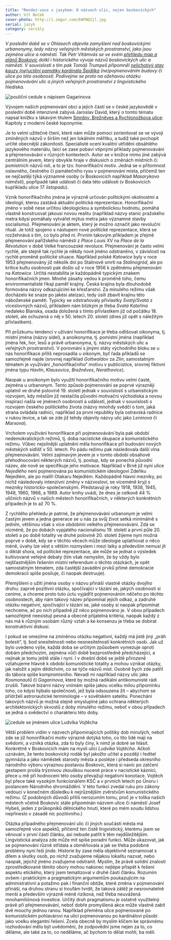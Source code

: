 ```yaml
---
title: "Rendez-vous s jazykem: O názvech ulic, nejen boskovických"
author: Vít Boček
cover-photo: http://i.imgur.com/EWFNQ2jl.jpg
serial: jazyk
category: seriály
---
```


*V poslední době se v Ohlasech objevila zamyšlení nad boskovickými urbanonymy, tedy názvy veřejných městských prostranství, jako jsou zejména ulice a náměstí. Tak Petr Vítámvás se ve svém [přehledu map a plánů Boskovic](/clanky/2015/09/mapy-boskovic.html) dotkl i historického vývoje názvů boskovických ulic a náměstí. V souvislosti s tím pak Tomáš Trumpeš připomněl [nelichotivý stav kauzy (ne)uctění památky kardinála Špidlíka](/clanky/2015/09/pocta-spidlikovi.html) (ne)pojmenováním budovy či ulice po této osobnosti. Podívejme se proto na ožehavou otázku pojmenovávání ulic a jiných veřejných prostranství z lingvistického hlediska.*

<img src="http://i.imgur.com/EWFNQ2j.jpg" alt="pouliční cedule s nápisem Gagarinova" class="img-responsive img-popup" data-author="Tomáš Trumpeš">

Vývojem našich pojmenování obcí a jejich částí se v české jazykovědě v poslední době intenzivně zabývá Jaroslav David, který o tomto tématu napsal knížku s lákavým titulem [Smrdov, Brežněves a Rychlonožkova ulice](http://www.academia.cz/smrdov-brezneves-a-rychlonozkova-ulice.html): Kapitoly z moderní české toponymie.

Je to velmi užitečné čtení, které nám může pomoci zorientovat se ve vývoji zmíněných názvů v širším než jen lokálním měřítku, a tudíž také pochopit určité obecnější zákonitosti. Specialisté ocení kvalitní utřídění obsáhlého jazykového materiálu, laici se zase pobaví vtipnými příklady pojmenovávání a přejmenovávání v různých kontextech. Autor se v knížce mimo jiné zabývá centrálním jevem, který obvykle hraje v diskusích o změnách místních či pomístních názvů roli, a to je tzv. honorifikační motiv. Jedná se o přítomnost oslavného, čestného či památečního rysu v pojmenování místa, přičemž ten se nejčastěji týká významné osoby (v Boskovicích například *Masarykovo náměstí*), popřípadě také události či data této události (v Boskovicích kupříkladu ulice *17. listopadu*).

Vznik honorifikačního jména je výrazně určován politickými okolnostmi a ideologií, kterou zastává aktuální politická reprezentace. Honorifikační jméno v sobě nese určitou ideologickou a symbolickou hodnotu, pomáhá vlastně konstruovat jakousi novou realitu (například názvy stanic pražského metra kdysi pomáhaly vytvářet mýtus metra jako významné stavby socialismu). Přejmenování je aktem, který je možno označit jako revoluční rituál. Je totiž spojeno s nástupem nové politické reprezentace, která se rozžehnává s tím, co bylo před ní. Prvním takovým příkladem je zřejmě přejmenování pařížského náměstí z *Place Louis XV* na *Place de la Révolution* v době Velké francouzské revoluce. Přejmenování je často velmi rychlé, ale stejně tak rychle je někdy nové jméno odstraněno, v závislosti na rychlé proměně politické situace. Například polské *Katowice* byly v roce 1953 přejmenovány již několik dní po Stalinově smrti na *Stalinogród*, ale po kritice kultu osobnosti pak došlo už v roce 1956 k zpětnému přejmenování na *Katowice*. Určitá nestabilita je každopádně typickým znakem honorifikačních jmen. Mnohé zásahy vedou k proměně toho, čemu environmentalisté říkají paměť krajiny. Česká krajina byla dlouhodobě formována názvy odkazujícími ke křesťanství. Za minulého režimu však docházelo ke snaze po jakési ateizaci, tedy úsilí zbavit krajinu této náboženské paměti. Typicky se odstraňovaly přívlastky *Svatý/Svatá* z víceslovných názvů, příkladem nám blízkým je třeba *Svatá Kateřina* nedaleko Blanska, osada doložená s tímto přívlastkem již od počátku 18. století, ale ochuzená o něj v 50. letech 20. století (dnes již opět s náležitým přívlastkem).

Při průzkumu tendencí v užívání honorifikace je třeba odlišovat oikonyma, tj. místní jména (názvy sídel), a anoikonyma, tj. pomístní jména (například jména řek, hor, lesů a právě urbanonyma, tj. názvy městských ulic a veřejných prostranství). V porovnání s jinými státy východního bloku se u nás honorifikace příliš neprosadila u oikonym, byť řada příkladů se samozřejmě najde (srovnej například *Gottwaldov* za *Zlín*; samostatným tématem je využívání „honorifikačního“ motivu v publicistice, srovnej fiktivní jména typu *Havlín*, *Klausovice*, *Brežněves*, *Nerathovice*).

Naopak u anoikonym bylo využití honorifikačního motivu velmi časté, zejména u urbanonym. Tento způsob pojmenování se poprvé výrazněji uplatnil ve druhé polovině 19. století jednak v souvislosti s urbanistickým rozvojem, kdy městům již nestačila původní motivační východiska a novou inspiraci našla ve jménech osobností a událostí, jednak v souvislosti s rozvojem českého politického života (názvy mnohdy svědčí o tom, jaká strana ovládala radnici, například za první republiky byla ostravská radnice v rukou levice, a tak se zde již tehdy objevily názvy ulic jako *Leninova* či *Marxova*).

Vrcholem využívání honorifikace při pojmenovávání byla pak období nedemokratických režimů, tj. doba nacistické okupace a komunistického režimu. Vůbec nejsilnější uplatnění měla honorifikace při budování nových městských sídlišť v 50. letech. Po pádu režimu pak následovala další vlna přejmenovávání. Velmi zajímavým jevem je v tomto období obsahové přehodnocování některých názvů, tj. postup, kdy se ponechá původní název, ale nově se specifikuje jeho motivace. Například v Brně již nyní ulice *Nejedlého* není pojmenována po komunistickém ideologovi Zdeňku Nejedlém, ale po malíři Otakaru Nejedlém. Každopádně hlavní mezníky, po nichž následovaly intenzivní změny v názvosloví, se víceméně kryjí s mezníky historicko-společenskými. Představují je roky 1918, 1938, 1945, 1948, 1960, 1968, a 1989. Autor knihy uvádí, že dnes je celkově 44 % uličních názvů v našich městech honorifikačních, v některých konkrétních případech je to až 70 %.

Z rychlého přehledu je patrné, že přejmenovávání urbanonym je velmi častým jevem a jedna generace se u nás za svůj život setká minimálně s jedním, většinou však s více obdobími velkého přejmenovávání. Zdá se nicméně, že po dobách vypjatého nacionalismu 19. století a první půle 20. století a po době totality ve druhé polovině 20. století žijeme nyní 
možná poprvé v době, kdy se v těchto věcech může ideologie uplatňovat o něco méně, úvahy lze vést s větším rozmyslem i mezi laiky a především nemusí jít o diktát shora, od politické reprezentace, ale může se jednat o výsledek kultivované veřejné debaty (tím však nemyslím, že by vždy bylo nejšťastnějším řešením místní referendum o těchto otázkách, je opět samostatným tématem, zda častější zavádění prvků přímé demokracie demokracii spíše posiluje, či naopak destruuje).

Přemýšlení o užití jména osoby v názvu přináší vlastně otázky dvojího druhu: zaprvé pozitivní otázku, spočívající v tázání se, jakých osobností si ceníme, a chceme proto tuto úctu vyjádřit pojmenováním něčeho po těchto osobnostech, aby nám takový název připomínal jejich odkaz, a zadruhé otázku negativní, spočívající v tázání se, jaké osoby si naopak připomínat nechceme, ač po nich případně již něco pojmenováno je. V obou případech samozřejmě neexistují pevná a obecně přijatelná kritéria, naopak každý z nás má k různým osobám různý vztah a ke konsenzu je třeba se dobírat konstruktivní diskusí.

I pokud se omezíme na zmíněnou otázku negativní, každý má jistě jiný „práh bolesti“, tj. bod snesitelnosti nebo nesnesitelnosti konkrétních osob. Jak už bylo uvedeno výše, každá doba se určitým způsobem vymezuje oproti dobám předchozím, zejména vůči době bezprostředně předcházející, a nejinak je tomu ještě stále i nyní. I v dnešní době se ještě přirozeně vztahujeme hlavně k období komunistické totality a mohou vznikat otázky, jak naložit s jejím dědictvím, co se týče názvů míst. Osobně bych zde patřil do tábora spíše kompromisního. Nevadí mi například názvy ulic jako *Kosmonautů* či *Gagarinova*, které by možná radikální antikomunisté rádi zrušili. Takové bizarní názvy vnímám spíše jakou vcelku milou připomínku toho, co kdysi hýbalo společností, jež byla odsouzena žít – abychom se přidrželi astronautické terminologie – v sovětském satelitu. Ponechání takových názvů je možná stejně smysluplné jako ochrana některých architektonických skvostů z doby minulého režimu, neboť v obou případech se jedná o svědectví o charakteru této doby.

<img src="http://i.imgur.com/VHlN6E2.jpg" alt="cedule se jménem ulice Ludvíka Vojtěcha" class="img-responsive img-popup" data-author="Tomáš Trumpeš">

Větší problém vidím v názvech připomínajících politiky dob minulých, neboť zde se již honorifikační motiv výrazně dotýká toho, co tito lidé mají na svědomí, a vzniká otázka, zda to byly činy, k nimž je dobré se hlásit. Konkrétně v Boskovicích mám na mysli ulici *Ludvíka Vojtěcha*. Ačkoli uznávám, že tento boskovický rodák byl jakožto učitel a později i ředitel gymnázia a jako náměstek starosty města a posléze i předseda okresního národního výboru výraznou postavou Boskovic, která si navíc po zatčení gestapem prošla trýznivou zkouškou nucené práce v nacistické káznici, přece u mě při hodnocení této osoby převažují negativní konotace. Vojtěch byl přece také vysokým funkcionářem KSČ a v prvních letech po Únoru i poslancem Národního shromáždění. V této funkci zvedal ruku pro zákony vedoucí v konečném důsledku k nejrůznějším zvěrstvům komunistického režimu. (Z podobných důvodů příliš nerozumím tomu, proč je v tolika našich městech včetně Boskovic stále připomínán názvem ulice či náměstí Josef Hybeš, jeden z průkopníků dělnického hnutí, které po mém soudu lidstvu nepřineslo v zásadě nic pozitivního.)

Otázka případného přejmenování ulic či jiných součástí města má samozřejmě více aspektů, přičemž ten čistě lingvistický, kterému jsem se věnoval v první části článku, asi nebude patřit k těm nejdůležitějším. Lingvistická analýza zde může mít spíše poradní funkci. Může ukazovat, jak se pojmenování různě střídala a obměňovala a jak se třeba podobné problémy nyní řeší jinde. Historie by zase měla objektivně seznamovat s dílem a skutky osob, po nichž zvažujeme nějakou lokalitu nazvat, nebo naopak, jejichž jméno zvažujeme odstranit. Myslím, že právě solidní znalosti zprostředkované těmito obory mohou nakonec nejlépe přispět k řešení aspektu etického, který jsem tematizoval v druhé části článku. Rozumím ovšem i praktickým a pragmatickým argumentům poukazujícím na administrativní a potažmo pak i finanční obtíže, které změna v pojmenování přináší, na druhou stranu si troufám tvrdit, že taková zátěž je nesrovnatelně menší a především výrazně méně riziková, než třeba neuvážená mnohamiliónová investice. Určitý druh pragmatismu je ostatně využitelný právě při přejmenovávání, neboť dobře promyšlená akce může vlastně zabít dvě mouchy jednou ranou. Například přeměna ulice pojmenované po komunistickém pohlavárovi na ulici pojmenovanou po kardinálovi působí jako vcelku elegantní řešení. Zcela obecně by myslím klíčem ke správnému rozhodování mělo být uvědomění, že zodpovědní jsme nejen za to, co děláme, ale také za to, co neděláme, ač bychom to dělat mohli, ba měli.
